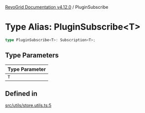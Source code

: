 [RevoGrid Documentation v4.12.0](README.md) / PluginSubscribe

# Type Alias: PluginSubscribe\<T\>

```ts
type PluginSubscribe<T>: Subscription<T>;
```

## Type Parameters

| Type Parameter |
| ------ |
| `T` |

## Defined in

[src/utils/store.utils.ts:5](https://github.com/revolist/revogrid/blob/282605c6faa8e6a115a4a8c5b8668e14fed605a0/src/utils/store.utils.ts#L5)
